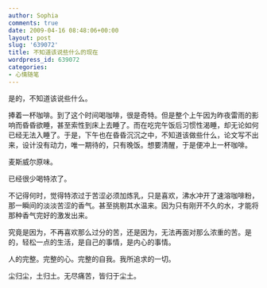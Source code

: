 ```yaml
---
author: Sophia
comments: true
date: 2009-04-16 08:48:06+00:00
layout: post
slug: '639072'
title: 不知道该说些什么的现在
wordpress_id: 639072
categories:
- 心情随笔
---
```


是的，不知道该说些什么。

 

捧着一杯咖啡。到了这个时间喝咖啡，很是奇特。但是整个上午因为昨夜雷雨的影响而昏昏欲睡，甚至索性到床上去睡了。而在吃完午饭后习惯性渴睡，却无论如何已经无法入睡了。于是，下午也在昏昏沉沉之中，不知道该做些什么，论文写不出来，设计没有动力，唯一期待的，只有晚饭。想要清醒，于是便冲上一杯咖啡。

 

麦斯威尔原味。

 

已经很少喝特浓了。

 

不记得何时，觉得特浓过于苦涩必须加炼乳，只是喜欢，沸水冲开了速溶咖啡粉，那一瞬间的淡淡苦涩的香气。甚至挑剔其水温来。因为只有刚开不久的水，才能将那种香气完好的激发出来。

 

究竟是因为，不再喜欢那么过分的苦，还是因为，无法再面对那么浓重的苦。是的，轻松一点的生活，是自己的事情，是内心的事情。

 

人的完整。完整的心。完整的自我。我所追求的一切。

 

尘归尘，土归土。无尽痛苦，皆归于尘土。
